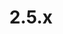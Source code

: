 ---
# metadata # 
title:  2.5.x
description: Pachyderm Version 2.5.x 
date: 
# taxonomy #
tags:
series:
seriesPart:
cascade:
    latestPatch: 2.5.2
    majorMinor: 2.5
    clientPython: 7.3
    extensionJupyterLab: 2.5.2
    mountServerBinary: 2.5.2
    release: latest  # used by sitemap.xml in themes folder
---